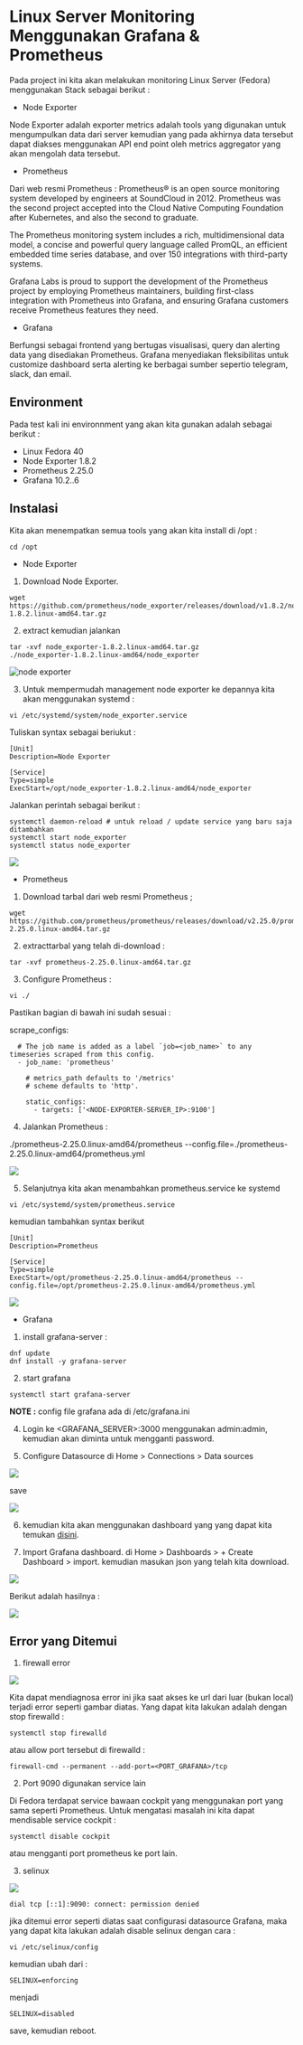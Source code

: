 # Linux Server Monitoring Menggunakan Grafana & Prometheus

Pada project ini kita akan melakukan monitoring Linux Server (Fedora) menggunakan Stack sebagai berikut :

- Node Exporter

Node Exporter adalah exporter metrics adalah tools yang digunakan untuk mengumpulkan data dari server kemudian yang pada akhirnya data tersebut dapat diakses menggunakan API end point oleh metrics aggregator yang akan mengolah data tersebut.

- Prometheus

Dari web resmi Prometheus : Prometheus® is an open source monitoring system developed by engineers at SoundCloud in 2012. Prometheus was the second project accepted into the Cloud Native Computing Foundation after Kubernetes, and also the second to graduate.

The Prometheus monitoring system includes a rich, multidimensional data model, a concise and powerful query language called PromQL, an efficient embedded time series database, and over 150 integrations with third-party systems.

Grafana Labs is proud to support the development of the Prometheus project by employing Prometheus maintainers, building first-class integration with Prometheus into Grafana, and ensuring Grafana customers receive Prometheus features they need.

- Grafana

Berfungsi sebagai frontend yang bertugas visualisasi, query dan alerting data yang disediakan Prometheus. Grafana menyediakan fleksibilitas untuk customize dashboard serta alerting ke berbagai sumber sepertio telegram, slack, dan email.

## Environment

Pada test kali ini environnment yang akan kita gunakan adalah sebagai berikut :

- Linux Fedora 40
- Node Exporter 1.8.2
- Prometheus 2.25.0
- Grafana 10.2..6

## Instalasi

Kita akan menempatkan semua tools yang akan kita install di /opt :
```
cd /opt
```
- Node Exporter

1. Download Node Exporter.
```
wget https://github.com/prometheus/node_exporter/releases/download/v1.8.2/node_exporter-1.8.2.linux-amd64.tar.gz 
```
2. extract kemudian jalankan
```
tar -xvf node_exporter-1.8.2.linux-amd64.tar.gz
./node_exporter-1.8.2.linux-amd64/node_exporter
```
![node exporter](./6.0.%20Node%20Exporter.png)

3. Untuk mempermudah management node exporter ke depannya kita akan menggunakan systemd :
```
vi /etc/systemd/system/node_exporter.service
```
Tuliskan syntax sebagai beriukut :
```
[Unit]
Description=Node Exporter

[Service]
Type=simple
ExecStart=/opt/node_exporter-1.8.2.linux-amd64/node_exporter                                                           
```
Jalankan perintah sebagai berikut :
```
systemctl daemon-reload # untuk reload / update service yang baru saja ditambahkan
systemctl start node_exporter
systemctl status node_exporter
```

![](./6.0.%20Node%20Exporter%20_%20systemctl.png)

- Prometheus

1. Download tarbal dari web resmi Prometheus ;

```
wget https://github.com/prometheus/prometheus/releases/download/v2.25.0/prometheus-2.25.0.linux-amd64.tar.gz
```

2. extracttarbal yang telah di-download :

```
tar -xvf prometheus-2.25.0.linux-amd64.tar.gz
```

3. Configure Prometheus :

```
vi ./
```

Pastikan bagian di bawah ini sudah sesuai :

scrape_configs:
```
  # The job name is added as a label `job=<job_name>` to any timeseries scraped from this config.
  - job_name: 'prometheus'

    # metrics_path defaults to '/metrics'
    # scheme defaults to 'http'.

    static_configs:
      - targets: ['<NODE-EXPORTER-SERVER_IP>:9100']
```

4. Jalankan Prometheus :

./prometheus-2.25.0.linux-amd64/prometheus --config.file=./prometheus-2.25.0.linux-amd64/prometheus.yml

![](./6.0.%20Prometheus%20.png)

5. Selanjutnya kita akan menambahkan prometheus.service ke systemd
```
vi /etc/systemd/system/prometheus.service
```
kemudian tambahkan syntax berikut
```
[Unit]
Description=Prometheus

[Service]
Type=simple
ExecStart=/opt/prometheus-2.25.0.linux-amd64/prometheus --config.file=/opt/prometheus-2.25.0.linux-amd64/prometheus.yml
```

![](./6.0.%20Prometheus%20_%20systemctl.png)

- Grafana

1. install grafana-server :
```
dnf update
dnf install -y grafana-server
```
2. start grafana
```
systemctl start grafana-server
```

__NOTE :__ config file grafana ada di /etc/grafana.ini

4. Login ke <GRAFANA_SERVER>:3000 menggunakan admin:admin, kemudian akan diminta untuk mengganti password.

5. Configure Datasource di Home > Connections > Data sources

![](./6.0.%20Grafana%20_%203.%20config%20datasource.png)

save

![](6.0.%20Grafana%20_%204.%20config%20save.png)

6. kemudian kita akan menggunakan dashboard yang yang dapat kita temukan [disini](https://grafana.com/grafana/dashboards/1860-node-exporter-full/).

7. Import Grafana dashboard. di Home > Dashboards > + Create Dashboard > import. kemudian masukan json yang telah kita download.

![](./6.0.%20Grafana%20_%205.%20import%20dashboard.png)

Berikut adalah hasilnya :

![](./6.0.%20Grafana%20_%206.%20FINAL.png)

## Error yang Ditemui

1. firewall error

![](./6.1.%20ERR%20firewall.png)

Kita dapat mendiagnosa error ini jika saat akses ke url dari luar (bukan local) terjadi error seperti gambar diatas. Yang dapat kita lakukan adalah dengan stop firewalld :
```
systemctl stop firewalld
```
atau allow port tersebut di firewalld :
```
firewall-cmd --permanent --add-port=<PORT_GRAFANA>/tcp
```
2. Port 9090 digunakan service lain

Di Fedora terdapat service bawaan cockpit yang menggunakan port yang sama seperti Prometheus. Untuk mengatasi masalah ini kita dapat mendisable service cockpit :
```
systemctl disable cockpit
```
atau mengganti port prometheus ke port lain.

3. selinux

![](./6.1.%20ERR%20selinux.png)

```
dial tcp [::1]:9090: connect: permission denied 
```

jika ditemui error seperti diatas saat configurasi datasource Grafana, maka yang dapat kita lakukan adalah disable selinux dengan cara :
```
vi /etc/selinux/config
```
kemudian ubah dari :
```
SELINUX=enforcing
```
menjadi
```
SELINUX=disabled
```
save, kemudian reboot.

